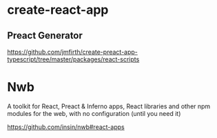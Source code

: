 # create-react-app

## Preact Generator
https://github.com/jmfirth/create-preact-app-typescript/tree/master/packages/react-scripts

# Nwb

A toolkit for React, Preact & Inferno apps, React libraries and other npm modules for the web, with no configuration (until you need it)

https://github.com/insin/nwb#react-apps





